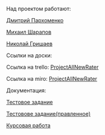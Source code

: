 Над проектом работают:

  [Дмитрий Пархоменко](https://github.com/AllNewParkhom)
  
  [Михаил Шарапов](https://github.com/OoOofRobLox)
  
  [Николай Гришаев](https://github.com/Zebulos)
  
  Ссылки на доски:
  
 Ссылка на trello: [ProjectAllNewRater](https://trello.com/fnkdev_)
 
 Ссылка на miro: [ProjectAllNewRater](https://miro.com/app/board/o9J_lRuhSRs=/)
 
  Документация:
 
[Тестовое задание](https://github.com/OoOofRobLox/FilmRater/blob/main/Docs/ТЗ.pdf) 

[Тестовове задание(правленное)](https://github.com/OoOofRobLox/FilmRater/blob/main/Docs/TZ(правленное).pdf)

[Курсовая работа](https://github.com/OoOofRobLox/FilmRater/blob/main/Docs/Курсовой%20проект.pdf)
